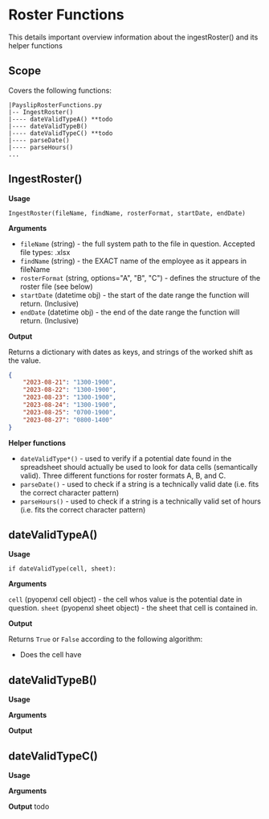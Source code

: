 # Roster Functions

This details important overview information about the ingestRoster() and its helper functions

## Scope

Covers the following functions:

```
|PayslipRosterFunctions.py
|-- IngestRoster()
|---- dateValidTypeA() **todo 
|---- dateValidTypeB()
|---- dateValidTypeC() **todo
|---- parseDate()
|---- parseHours()
...
```

## IngestRoster()

**Usage**

`IngestRoster(fileName, findName, rosterFormat, startDate, endDate)`

**Arguments**

- `fileName` (string) - the full system path to the file in question. Accepted file types: .xlsx
- `findName` (string) - the EXACT name of the employee as it appears in fileName
- `rosterFormat` (string, options="A", "B", "C") - defines the structure of the roster file (see below)
- `startDate` (datetime obj) - the start of the date range the function will return. (Inclusive)
- `endDate` (datetime obj) - the end of the date range the function will return. (Inclusive)

**Output**

Returns a dictionary with dates as keys, and strings of the worked shift as the value.

```json
{
	"2023-08-21": "1300-1900",
    "2023-08-22": "1300-1900",
    "2023-08-23": "1300-1900",
    "2023-08-24": "1300-1900",
    "2023-08-25": "0700-1900",
    "2023-08-27": "0800-1400"
}
```

**Helper functions**

- `dateValidType*()` - used to verify if a potential date found in the spreadsheet should actually be used to look for data cells (semantically valid). Three different functions for roster formats A, B, and C.
- `parseDate()` - used to check if a string is a technically valid date (i.e. fits the correct character pattern)
- `parseHours()` - used to check if a string is a technically valid set of hours (i.e. fits the correct character pattern)

## dateValidTypeA()

**Usage**

`if dateValidType(cell, sheet):`

**Arguments**

`cell` (pyopenxl cell object) - the cell whos value is the potential date in question.
`sheet` (pyopenxl sheet object) - the sheet that cell is contained in.

**Output**

Returns `True` or `False` according to the following algorithm:

- Does the cell have 


## dateValidTypeB()

**Usage**

**Arguments**

**Output**

## dateValidTypeC()

**Usage**

**Arguments**

**Output**
todo